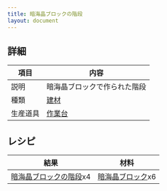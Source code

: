 ```yaml
---
title: 暗海晶ブロックの階段
layout: document
---
```

## 詳細

|項目|内容|
|---|---|
|説明|暗海晶ブロックで作られた階段|
|種類|[建材](建材)|
|生産道具|[作業台](作業台)|

## レシピ

|結果|材料|
|---|---|
|[暗海晶ブロックの階段](暗海晶ブロックの階段)x4|[暗海晶ブロック](暗海晶ブロック)x6|

